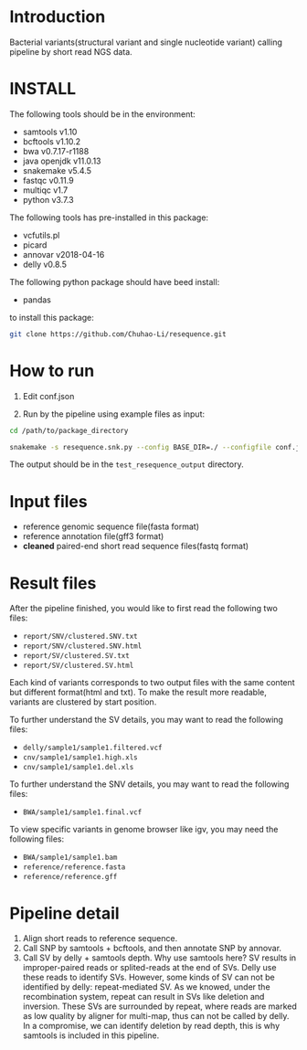 # Introduction
Bacterial variants(structural variant and single nucleotide variant) calling pipeline by short read NGS data. 

# INSTALL

The following tools should be in the environment: 
- samtools v1.10
- bcftools v1.10.2
- bwa v0.7.17-r1188
- java openjdk v11.0.13
- snakemake v5.4.5
- fastqc v0.11.9
- multiqc v1.7
- python v3.7.3

The following tools has pre-installed in this package: 
- vcfutils.pl
- picard
- annovar v2018-04-16
- delly v0.8.5

The following python package should have beed install: 
- pandas

to install this package: 
``` bash
git clone https://github.com/Chuhao-Li/resequence.git
```

# How to run

1. Edit conf.json

2. Run by the pipeline using example files as input: 
``` bash
cd /path/to/package_directory

snakemake -s resequence.snk.py --config BASE_DIR=./ --configfile conf.json
```

The output should be in the `test_resequence_output` directory. 

# Input files

- reference genomic sequence file(fasta format)
- reference annotation file(gff3 format)
- **cleaned** paired-end short read sequence files(fastq format)

# Result files
After the pipeline finished, you would like to first read the following two files: 
- `report/SNV/clustered.SNV.txt`
- `report/SNV/clustered.SNV.html`
- `report/SV/clustered.SV.txt`
- `report/SV/clustered.SV.html`

Each kind of variants corresponds to two output files with the same content but different format(html and txt). To make the result more readable, variants are clustered by start position. 

To further understand the SV details, you may want to read the following files: 
- `delly/sample1/sample1.filtered.vcf`
- `cnv/sample1/sample1.high.xls`
- `cnv/sample1/sample1.del.xls`

To further understand the SNV details, you may want to read the following files:
- `BWA/sample1/sample1.final.vcf`

To view specific variants in genome browser like igv, you may need the following files: 
- `BWA/sample1/sample1.bam`
- `reference/reference.fasta`
- `reference/reference.gff`

# Pipeline detail
1. Align short reads to reference sequence. 
2. Call SNP by samtools + bcftools, and then annotate SNP by annovar. 
3. Call SV by delly + samtools depth. Why use samtools here? SV results in improper-paired reads or splited-reads at the end of SVs. Delly use these reads to identify SVs. However, some kinds of SV can not be identified by delly: repeat-mediated SV. As we knowed, under the recombination system, repeat can result in SVs like deletion and inversion. These SVs are surrounded by repeat, where reads are marked as low quality by aligner for multi-map, thus can not be called by delly. In a compromise, we can identify deletion by read depth, this is why samtools is included in this pipeline. 
